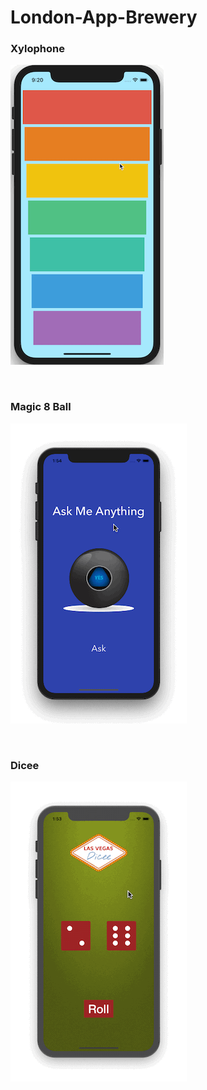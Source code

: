 # London-App-Brewery

### Xylophone

![alt text](https://github.com/owenhenley/London-App-Brewery/blob/master/Xylophone/xylophone.gif?raw=true)

<br>

### Magic 8 Ball

![alt text](https://github.com/owenhenley/London-App-Brewery/blob/master/Magic8Ball/8ball.gif?raw=true)

<br>

### Dicee

![alt text](https://github.com/owenhenley/London-App-Brewery/blob/master/Dicee/Dicee.gif?raw=true)
